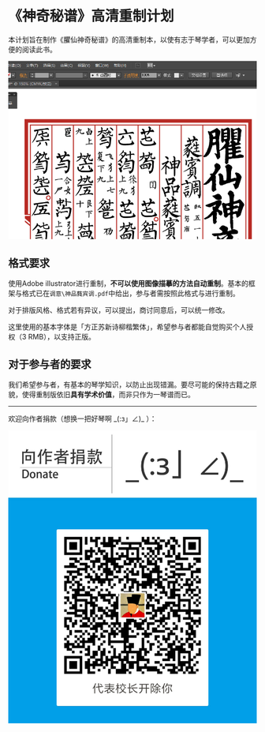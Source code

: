 # 《神奇秘谱》高清重制计划

本计划旨在制作《臞仙神奇秘谱》的高清重制本，以使有志于琴学者，可以更加方便的阅读此书。

![](img1.PNG)

## 格式要求

使用Adobe illustrator进行重制，**不可以使用图像描摹的方法自动重制**。基本的框架与格式已在`调意\神品蕤宾调.pdf`中给出，参与者需按照此格式与进行重制。

对于排版风格、格式若有异议，可以提出，商讨同意后，可以统一修改。

这里使用的基本字体是「方正苏新诗柳楷繁体」，希望参与者都能自觉购买个人授权（3 RMB），以支持正版。

## 对于参与者的要求

我们希望参与者，有基本的琴学知识，以防止出现错漏。要尽可能的保持古籍之原貌，使得重制版依旧**具有学术价值**，而非只作为一琴谱而已。

---------------

欢迎向作者捐款（想换一把好琴啊 \_(:з」∠)\_ ）：

![](img\donate.jpg)